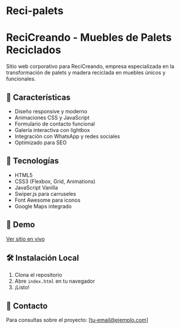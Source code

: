 # Reci-palets
# ReciCreando - Muebles de Palets Reciclados

Sitio web corporativo para ReciCreando, empresa especializada en la transformación de palets y madera reciclada en muebles únicos y funcionales.

## 🌱 Características

- Diseño responsive y moderno
- Animaciones CSS y JavaScript
- Formulario de contacto funcional
- Galería interactiva con lightbox
- Integración con WhatsApp y redes sociales
- Optimizado para SEO

## 🚀 Tecnologías

- HTML5
- CSS3 (Flexbox, Grid, Animations)
- JavaScript Vanilla
- Swiper.js para carruseles
- Font Awesome para iconos
- Google Maps integrado

## 📱 Demo

[Ver sitio en vivo](https://tu-usuario.github.io/recicreando-website/)

## 🛠️ Instalación Local

1. Clona el repositorio
2. Abre `index.html` en tu navegador
3. ¡Listo!

## 📧 Contacto

Para consultas sobre el proyecto: [tu-email@ejemplo.com]
